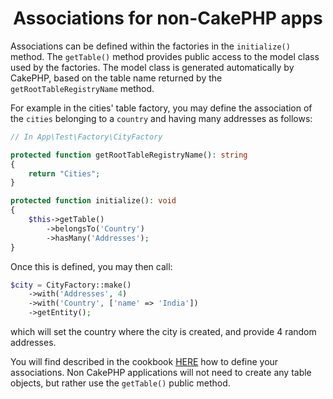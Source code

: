 <h1 align="center">Associations for non-CakePHP apps</h1>

Associations can be defined within the factories in the `initialize()` method.
The `getTable()` method provides public access to the model class used by the factories. The model
class is generated automatically by CakePHP, based on the table name returned by the
`getRootTableRegistryName` method.

For example in the cities' table factory, you may define the association of the `cities` belonging
to a `country` and having many addresses as follows:

```php
// In App\Test\Factory\CityFactory

protected function getRootTableRegistryName(): string
{
    return "Cities";
}

protected function initialize(): void
{
    $this->getTable()
        ->belongsTo('Country')
        ->hasMany('Addresses');
}
```

Once this is defined, you may then call:
```php
$city = CityFactory::make()
    ->with('Addresses', 4)
    ->with('Country', ['name' => 'India'])
    ->getEntity();
```
which will set the country where the city is created, and provide 4 random addresses.

You will find described in the cookbook [HERE](https://book.cakephp.org/4/en/orm/associations.html) how to define your associations.
Non CakePHP applications will not need to create any table objects, but rather use the `getTable()` public method.

